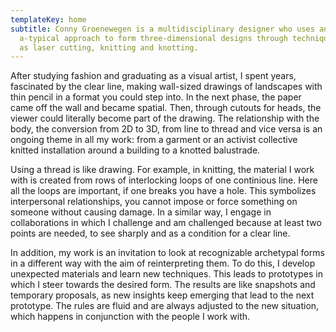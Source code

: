 ```yaml
---
templateKey: home
subtitle: Conny Groenewegen is a multidisciplinary designer who uses an
  a-typical approach to form three-dimensional designs through techniques such
  as laser cutting, knitting and knotting.
---
```

After studying fashion and graduating as a visual artist, I spent years, fascinated by the clear line, making wall-sized drawings of landscapes with thin pencil in a format you could step into. In the next phase, the paper came off the wall and became spatial. Then, through cutouts for heads, the viewer could literally become part of the drawing. The relationship with the body, the conversion from 2D to 3D, from line to thread and vice versa is an ongoing theme in all my work: from a garment or an activist collective knitted installation around a building to a knotted balustrade.

Using a thread is like drawing. For example, in knitting, the material I work with is created from rows of interlocking loops of one continious line. Here all the loops are important, if one breaks you have a hole. This symbolizes interpersonal relationships, you cannot impose or force something on someone without causing damage. In a similar way, I engage in collaborations in which I challenge and am challenged because at least two points are needed, to see sharply and as a condition for a clear line.

In addition, my work is an invitation to look at recognizable archetypal forms in a different way with the aim of reinterpreting them. To do this, I develop unexpected materials and learn new techniques. This leads to prototypes in which I steer towards the desired form. The results are like snapshots and temporary proposals, as new insights keep emerging that lead to the next prototype. The rules are fluid and are always adjusted to the new situation, which happens in conjunction with the people I work with.